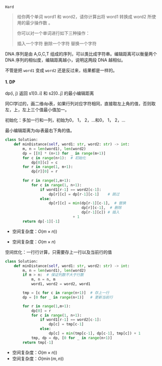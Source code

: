 `Hard`

> 给你两个单词 word1 和 word2，请你计算出将 word1 转换成 word2 所使用的最少操作数 。
>
> 你可以对一个单词进行如下三种操作：
>
> 插入一个字符
> 删除一个字符
> 替换一个字符

DNA 序列是由 A,G,C,T 组成的序列，可以类比成字符串。编辑距离可以衡量两个 DNA 序列的相似度，编辑距离越小，说明这两段 DNA 越相似。

不管是把 `word1` 变成 `word2` 还是反过来，结果都是一样的。

#### 1.  DP

dp(i, j) 返回 s1[0..i] 和 s2[0..j] 的最小编辑距离

同CI学过的，画二维dp表，如果行列对应字符相同，直接取左上角的值，否则取左，上，左上三个值最小值加一。

初始化：多加一行和一列，初始为0， 1， 2，...和0， 1， 2，...

最小编辑距离为dp表最右下角的值。

```python
class Solution:
    def minDistance(self, word1: str, word2: str) -> int:
        m, n = len(word1), len(word2)
        dp = [[0] * (n+1) for _ in range(m+1)]
        for c in range(n+1):  # 初始化
            dp[0][c] = c
        for r in range(1, m+1):
            dp[r][0] = r
        
        for r in range(1,m+1): 
            for c in range(1, n+1):
                if word1[r-1] == word2[c-1]:
                    dp[r][c] = dp[r-1][c-1]    # 跳过
                else:
                    dp[r][c] = min(dp[r-1][c-1],  # 替换
                                   dp[r][c-1],  # 删除
                                   dp[r-1][c]) # 插入
                               + 1  
        return dp[-1][-1]
```

- 空间复杂度：$O(m\times n))$

- 空间复杂度：$O(m\times n)$

    

空间优化：一行行计算，只需要存上一行以及当前行的值

```python
class Solution:
    def minDistance(self, word1: str, word2: str) -> int:
        m, n = len(word1), len(word2)
        if m > n:  # 保证列数不大于行数
            m, n = n, m
            word1, word2 = word2, word1

        tmp = [c for c in range(n+1)]  # 存上一行
        dp = [0 for _ in range(n+1)]   # 更新当前行

        for r in range(1,m+1):
            dp[0] = r
            for c in range(1, n+1):
                if word1[r-1] == word2[c-1]:
                    dp[c] = tmp[c-1]
                else:
                    dp[c] = min(tmp[c-1], dp[c-1], tmp[c]) + 1
            tmp, dp = dp, [0 for _ in range(n+1)]
        return tmp[-1]
```

- 空间复杂度：$O(m\times n))$
- 空间复杂度：$O(\min(m, n))$

